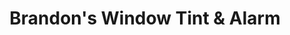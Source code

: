 ---
title: "Brandon's Window Tint & Alarm"
url: /poth/brandons-window-tint-and-alarm/
shop: shop
---